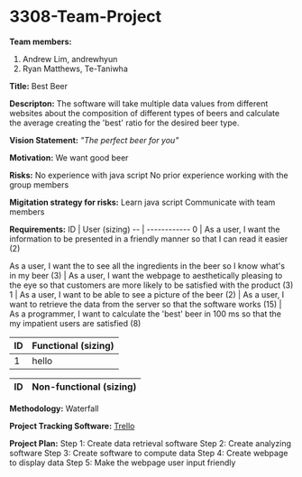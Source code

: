 # 3308-Team-Project
**Team members:**
  1. Andrew Lim, andrewhyun
  2. Ryan Matthews, Te-Taniwha

**Title:** Best Beer

**Descripton:**
  The software will take multiple data values from different websites about the composition of different types of beers and calculate the average creating the 'best' ratio for the desired beer type.
  
**Vision Statement:**
  *"The perfect beer for you"*

**Motivation:**
  We want good beer
  
**Risks:**
  No experience with java script
  No prior experience working with the group members

**Migitation strategy for risks:**
  Learn java script
  Communicate with team members
  
**Requirements:**
ID | User (sizing)
-- | ------------
0  | As a user, I want the information to be presented in a friendly manner so that I can read it easier (2)

As a user, I want the to see all the ingredients in the beer so I know what's in my beer (3) | As a user, I want the webpage to aesthetically pleasing to the eye so that customers are more likely to be satisfied with the product (3)
1 | As a user, I want to be able to see a picture of the beer (2) | As a user, I want to retrieve the data from the server so that the software works (15) | As a programmer, I want to calculate the 'best' beer in 100 ms so that the my impatient users are satisfied (8)

ID | Functional (sizing)
--|--------------------
1|hello

ID | Non-functional (sizing)
--|-----------------------

**Methodology:**
  Waterfall

**Project Tracking Software:**
  [Trello](https://trello.com/3308project)
  
**Project Plan:**
  Step 1: Create data retrieval software
  Step 2: Create analyzing software
  Step 3: Create software to compute data
  Step 4: Create webpage to display data
  Step 5: Make the webpage user input friendly
  
